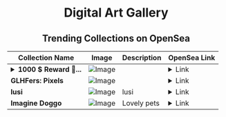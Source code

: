 <div align="center">

# Digital Art Gallery

## Trending Collections on OpenSea

| Collection Name                       | Image                                                                                     | Description                       | OpenSea Link                                                                                          |
|---------------------------------------|-------------------------------------------------------------------------------------------|-----------------------------------|--------------------------------------------------------------------------------------------------------|
| **<details><summary>1000 $ Reward 🎁...</summary>1000 $ Reward 🎁 [#372]</details>** | ![Image](https://i.seadn.io/s/raw/files/293bf5007c16653f404ea73c0ca6a7e4.png?w=500&auto=format?w=200&auto=format) |  | <details><summary>Link</summary>[1000 $ Reward 🎁 [#372]](https://opensea.io/collection/1000-reward-372)</details> |
| **GLHFers: Pixels** | ![Image](https://i.seadn.io/s/raw/files/5da4995b339451a106488898ef12684a.jpg?w=500&auto=format?w=200&auto=format) |  | <details><summary>Link</summary>[GLHFers: Pixels](https://opensea.io/collection/glhfers-pixels)</details> |
| **lusi** | ![Image](https://i.seadn.io/s/raw/files/bc5dc6e175af762fa0d382baf520c957.jpg?w=500&auto=format?w=200&auto=format) | lusi | <details><summary>Link</summary>[lusi](https://opensea.io/collection/lusi-10)</details> |
| **Imagine Doggo** | ![Image](https://i.seadn.io/s/raw/files/b8deb97544c4588dd90c983d94707ad3.png?w=500&auto=format?w=200&auto=format) | Lovely pets | <details><summary>Link</summary>[Imagine Doggo](https://opensea.io/collection/imagine-doggo)</details> |

</div>